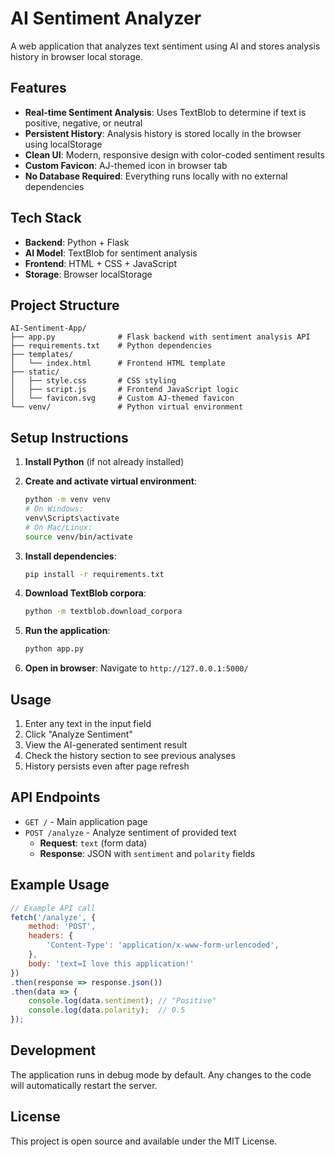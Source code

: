 # AI Sentiment Analyzer

A web application that analyzes text sentiment using AI and stores analysis history in browser local storage.

## Features

- **Real-time Sentiment Analysis**: Uses TextBlob to determine if text is positive, negative, or neutral
- **Persistent History**: Analysis history is stored locally in the browser using localStorage
- **Clean UI**: Modern, responsive design with color-coded sentiment results
- **Custom Favicon**: AJ-themed icon in browser tab
- **No Database Required**: Everything runs locally with no external dependencies

## Tech Stack

- **Backend**: Python + Flask
- **AI Model**: TextBlob for sentiment analysis
- **Frontend**: HTML + CSS + JavaScript
- **Storage**: Browser localStorage

## Project Structure

```
AI-Sentiment-App/
├── app.py              # Flask backend with sentiment analysis API
├── requirements.txt    # Python dependencies
├── templates/
│   └── index.html      # Frontend HTML template
├── static/
│   ├── style.css       # CSS styling
│   ├── script.js       # Frontend JavaScript logic
│   └── favicon.svg     # Custom AJ-themed favicon
└── venv/               # Python virtual environment
```

## Setup Instructions

1. **Install Python** (if not already installed)

2. **Create and activate virtual environment**:
   ```bash
   python -m venv venv
   # On Windows:
   venv\Scripts\activate
   # On Mac/Linux:
   source venv/bin/activate
   ```

3. **Install dependencies**:
   ```bash
   pip install -r requirements.txt
   ```

4. **Download TextBlob corpora**:
   ```bash
   python -m textblob.download_corpora
   ```

5. **Run the application**:
   ```bash
   python app.py
   ```

6. **Open in browser**:
   Navigate to `http://127.0.0.1:5000/`

## Usage

1. Enter any text in the input field
2. Click "Analyze Sentiment" 
3. View the AI-generated sentiment result
4. Check the history section to see previous analyses
5. History persists even after page refresh

## API Endpoints

- `GET /` - Main application page
- `POST /analyze` - Analyze sentiment of provided text
  - **Request**: `text` (form data)
  - **Response**: JSON with `sentiment` and `polarity` fields

## Example Usage

```javascript
// Example API call
fetch('/analyze', {
    method: 'POST',
    headers: {
        'Content-Type': 'application/x-www-form-urlencoded',
    },
    body: 'text=I love this application!'
})
.then(response => response.json())
.then(data => {
    console.log(data.sentiment); // "Positive"
    console.log(data.polarity);  // 0.5
});
```

## Development

The application runs in debug mode by default. Any changes to the code will automatically restart the server.

## License

This project is open source and available under the MIT License.
